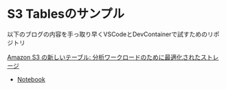 # S3 Tablesのサンプル
以下のブログの内容を手っ取り早くVSCodeとDevContainerで試すためのリポジトリ


[Amazon S3 の新しいテーブル: 分析ワークロードのために最適化されたストレージ](https://aws.amazon.com/jp/blogs/news/new-amazon-s3-tables-storage-optimized-for-analytics-workloads/)


- [Notebook](./notebooks/s3tables.ipynb)

